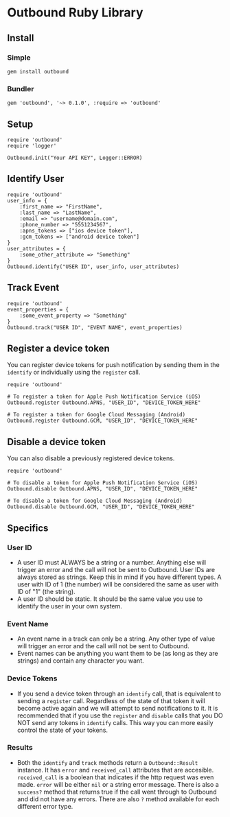 # Outbound Ruby Library

## Install
### Simple
    gem install outbound

### Bundler
    gem 'outbound', '~> 0.1.0', :require => 'outbound'

## Setup
    require 'outbound'
    require 'logger'

    Outbound.init("Your API KEY", Logger::ERROR)

## Identify User

    require 'outbound'
    user_info = {
        :first_name => "FirstName",
        :last_name => "LastName",
        :email => "username@domain.com",
        :phone_number => "5551234567",
        :apns_tokens => ["ios device token"],
        :gcm_tokens => ["android device token"]
    }
    user_attributes = {
        :some_other_attribute => "Something"
    }
    Outbound.identify("USER ID", user_info, user_attributes)

## Track Event

    require 'outbound'
    event_properties = {
        :some_event_property => "Something"
    }
    Outbound.track("USER ID", "EVENT NAME", event_properties)

## Register a device token
You can register device tokens for push notification by sending them in the `identify` or individually using the `register` call.

    require 'outbound'

    # To register a token for Apple Push Notification Service (iOS)
    Outbound.register Outbound.APNS, "USER_ID", "DEVICE_TOKEN_HERE"

    # To register a token for Google Cloud Messaging (Android)
    Outbound.register Outbound.GCM, "USER_ID", "DEVICE_TOKEN_HERE"

## Disable a device token
You can also disable a previously registered device tokens.

    require 'outbound'

    # To disable a token for Apple Push Notification Service (iOS)
    Outbound.disable Outbound.APNS, "USER_ID", "DEVICE_TOKEN_HERE"

    # To disable a token for Google Cloud Messaging (Android)
    Outbound.disable Outbound.GCM, "USER_ID", "DEVICE_TOKEN_HERE"

## Specifics
### User ID
- A user ID must ALWAYS be a string or a number. Anything else will trigger an error and the call will not be sent to Outbound. User IDs are always stored as strings. Keep this in mind if you have different types. A user with ID of 1 (the number) will be considered the same as user with ID of "1" (the string).
- A user ID should be static. It should be the same value you use to identify the user in your own system.

### Event Name
- An event name in a track can only be a string. Any other type of value will trigger an error and the call will not be sent to Outbound.
- Event names can be anything you want them to be (as long as they are strings) and contain any character you want.

### Device Tokens
- If you send a device token through an `identify` call, that is equivalent to sending a `register` call. Regardless of the state of that token it will become active again and we will attempt to send notifications to it. It is recommended that if you use the `register` and `disable` calls that you DO NOT send any tokens in `identify` calls. This way you can more easily control the state of your tokens.

### Results
- Both the `identify` and `track` methods return a `Outbound::Result` instance. It has `error` and `received_call` attributes that are accesible. `received_call` is a boolean that indicates if the http request was even made. `error` will be either `nil` or a string error message. There is also a `success?` method that returns true if the call went through to Outbound and did not have any errors. There are also `?` method available for each different error type.
